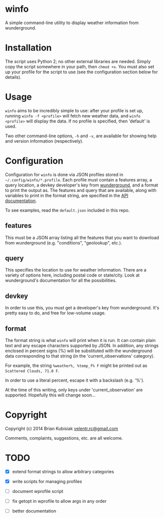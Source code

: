 # winfo

A simple command-line utility to display weather information from wunderground.

# Installation

The script uses Python 2; no other external libraries are needed. Simply copy
the script somewhere in your path, then `chmod +x`. You must also set up your
profile for the script to use (see the configuration section below for details).

# Usage

`winfo` aims to be incredibly simple to use: after your profile is set up,
running `winfo -f <profile>` will fetch new weather data, and `winfo <profile>`
will display the data. If no profile is specified, then 'default' is used.

Two other command-line options, `-h` and `-v`, are available for showing help
and version information (respectively).

# Configuration

Configuration for `winfo` is done via JSON profiles stored in
`~/.config/winfo/*.profile`. Each profile must contain a features array, a query
location, a devkey developer's key from
[wunderground](http://www.wunderground.com/weather/api), and a format to print
the output as. The features and query that are available, along with variables
to print in the format string, are specified in the [API
documentation](http://www.wunderground.com/weather/api/d/docs?d=data/index).

To see examples, read the `default.json` included in this repo.

## features

This must be a JSON array listing all the features that you want to download
from wunderground (e.g. "conditions", "geolookup", etc.).

## query

This specifies the location to use for weather information. There are a variety
of options here, including postal code or state/city. Look at wunderground's
documentation for all the possibilities.

## devkey

In order to use this, you must get a developer's key from wunderground. It's
pretty easy to do, and free for low-volume usage.

## format

The format string is what `winfo` will print when it is run. It can contain
plain text and any escape characters supported by JSON. In addition, any strings
enclosed in percent signs (%) will be substituted with the wunderground data
corresponding to that string (in the 'current_observations' category).

For example, the string `%weather%, %temp_f% F` might be printed out as
`Scattered Clouds, 71.0 F`.

In order to use a literal percent, escape it with a backslash (e.g. '\%').

At the time of this writing, only keys under 'current_observation' are
supported. Hopefully this will change soon...

# Copyright

Copyright (c) 2014 Brian Kubisiak <velentr.rc@gmail.com>

Comments, complaints, suggestions, etc. are all welcome.

# TODO

- [x] extend format strings to allow arbitrary categories
- [x] write scripts for managing profiles
- [ ] document wprofile script
- [ ] fix getopt in wprofile to allow args in any order
- [ ] better documentation

